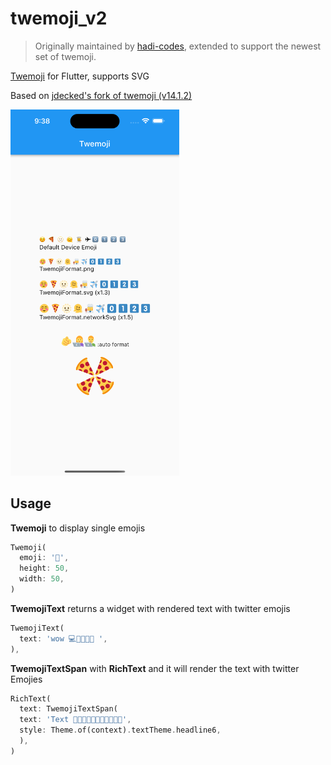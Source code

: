 # twemoji_v2
> Originally maintained by [hadi-codes](https://github.com/hadi-codes), extended to support the newest set of twemoji.

[Twemoji](https://twemoji.twitter.com/) for Flutter, supports SVG

Based on [jdecked's fork of twemoji (v14.1.2)](https://github.com/jdecked/twemoji)

<img src="https://raw.githubusercontent.com/DynxstyGIT/twemoji_v2/main/art/1.png" width=270>

## Usage

**Twemoji** to display single emojis

```dart
Twemoji(
  emoji: '🍕',
  height: 50,
  width: 50,
)
```

**TwemojiText** returns a widget with rendered text with twitter emojis

```dart
TwemojiText(
  text: 'wow 💻👩‍💻👨‍💻 ',
),
```

**TwemojiTextSpan** with **RichText** and it will render the text with twitter Emojies

```dart
RichText(
  text: TwemojiTextSpan(
  text: 'Text 🍕🍔🌭🍿🧂🥓🥨🥐🍞🥞🥞',
  style: Theme.of(context).textTheme.headline6,
  ),
)
```
